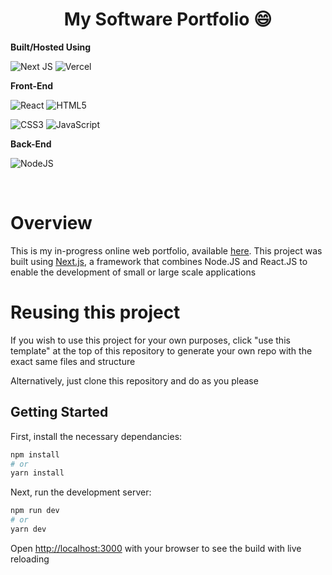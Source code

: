 <div align="center">

# My Software Portfolio 😄

</div>

**Built/Hosted Using**

![Next JS](https://img.shields.io/badge/Next-black?style=for-the-badge&logo=next.js&logoColor=white)
![Vercel](https://img.shields.io/badge/vercel-%23000000.svg?style=for-the-badge&logo=vercel&logoColor=white)

**Front-End**

![React](https://img.shields.io/badge/react-%2320232a.svg?style=for-the-badge&logo=react&logoColor=%2361DAFB)
![HTML5](https://img.shields.io/badge/html5-%23E34F26.svg?style=for-the-badge&logo=html5&logoColor=white)

![CSS3](https://img.shields.io/badge/css3-%231572B6.svg?style=for-the-badge&logo=css3&logoColor=white)
![JavaScript](https://img.shields.io/badge/javascript-%23323330.svg?style=for-the-badge&logo=javascript&logoColor=%23F7DF1E)

**Back-End**

![NodeJS](https://img.shields.io/badge/node.js-6DA55F?style=for-the-badge&logo=node.js&logoColor=white)

<br>

# Overview

This is my in-progress online web portfolio, available [here](). This project was built using [Next.js](https://nextjs.org/), a framework that combines Node.JS and React.JS to enable the development of small or large scale applications

# Reusing this project

If you wish to use this project for your own purposes, click "use this template" at the top of this repository to generate your own repo with the exact same files and structure

Alternatively, just clone this repository and do as you please

## Getting Started

First, install the necessary dependancies:

```bash
npm install
# or
yarn install
```

Next, run the development server:

```bash
npm run dev
# or
yarn dev
```

Open [http://localhost:3000](http://localhost:3000) with your browser to see the build with live reloading
